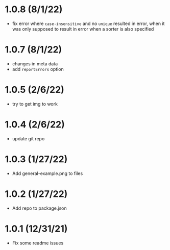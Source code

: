 # 1.0.8 (8/1/22)

<!-- prettier-ignore -->
- fix error where `case-insensitive` and no `unique` resulted in error, when it
was only supposed to result in error when a sorter is also specified

# 1.0.7 (8/1/22)

<!-- prettier-ignore -->
- changes in meta data 
- add `reportErrors` option

# 1.0.5 (2/6/22)

<!-- prettier-ignore -->
- try to get img to work

# 1.0.4 (2/6/22)

<!-- prettier-ignore -->
- update git repo

# 1.0.3 (1/27/22)

<!-- prettier-ignore -->
- Add general-example.png to files

# 1.0.2 (1/27/22)

<!-- prettier-ignore -->
- Add repo to package.json

# 1.0.1 (12/31/21)

<!-- prettier-ignore -->
- Fix some readme issues
